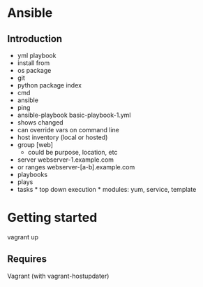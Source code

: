 Ansible
=======

Introduction
------------

* yml playbook
* install from
 * os package
 * git
 * python package index
* cmd
 * ansible
  * ping
 * ansible-playbook basic-playbook-1.yml
  * shows changed
  * can override vars on command line
* host inventory (local or hosted)
 * group [web]
   * could be purpose, location, etc
 * server webserver-1.example.com
 * or ranges webserver-[a-b].example.com
 * playbooks
  * plays
   * tasks 
    * top down execution
	* modules: yum, service, template

Getting started 
===============

vagrant up

Requires
--------
Vagrant (with vagrant-hostupdater)

